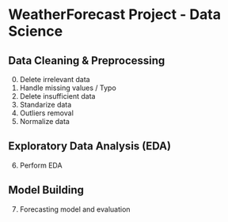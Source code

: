# WeatherForecast Project - Data Science

## Data Cleaning & Preprocessing
0. Delete irrelevant data 
1. Handle missing values / Typo
2. Delete insufficient data
3. Standarize data 
4. Outliers removal   
5. Normalize data

## Exploratory Data Analysis (EDA)
6. Perform EDA 

## Model Building
7. Forecasting model and evaluation
